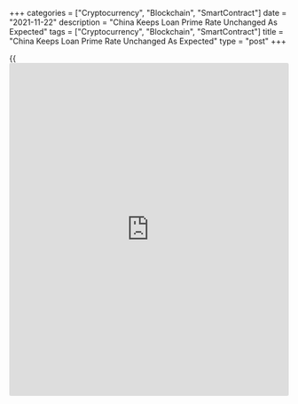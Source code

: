 +++
categories = ["Cryptocurrency", "Blockchain", "SmartContract"]
date = "2021-11-22"
description = "China Keeps Loan Prime Rate Unchanged As Expected"
tags = ["Cryptocurrency", "Blockchain", "SmartContract"]
title = "China Keeps Loan Prime Rate Unchanged As Expected"
type = "post"
+++

{{<iframe id="large-banner" src="https://www.bounty.group/#slide=7.0" width="100%" height="600" scrolling="no" style="border: 0px solid rgb(216, 221, 230); border-radius: 3px;">}}

China maintained its benchmark loan prime rates for the 19th consecutive
month, as widely expected, on Monday.

The one-year loan prime rate was kept unchanged at 3.85 percent and the
five-year LPR at 4.65 percent.

The one-year and five-year loan prime rates were last lowered in April
2020. The one-year loan prime rate was cut by 20 basis points and five-
year rate by 10 basis points in April 2020.

The loan prime rate is fixed monthly based on the submission of 18
banks, though Beijing has influence over the rate-setting. This lending
rate replaced the central bank's traditional benchmark lending rate in
August 2019.

Markets expected LPR rates to remain on hold as the People's Bank of
China had kept the rate on its medium-term lending facility unchanged
early this month.

As economic strains continue to grow, there will be more pressure to
relieve the financing strains of indebted borrowers, Julian Evans-
Pritchard, an economist at Capital Economics, said.

And a cut to the five-year LPR, upon which mortgages are priced, would
also help official efforts support housing demand, the economist noted.
The PBOC is expected to start lowering [policy](https://www.fintechee.com/policy/) rates (including the LPR)
before the end of this year, followed by more reductions in 2022.

For comments and feedback [contact](https://www.playgroundfx.com/contact/): editorial@rtt[news](https://www.letsplayfx.com/blog/forex-news-website/).com

[Economic News][1]

 **What parts of the world are seeing the best (and worst) economic
performances lately? Click[here][2] to check out our [Econ Scorecard][2]
and find out! See up-to-the-moment [ranking](https://www.playgroundfx.com/blog/crypto-exchange-ranking/)s for the best and worst
performers in [GDP][2], [unemployment rate][3], [inflation][4] and much
more.**

   1. www.rtt[news](https://www.letsplayfx.com/blog/forex-news-website/).com/Content/EconomicNews.aspx
   2. www.rtt[news](https://www.letsplayfx.com/blog/forex-news-website/).com/economic-scorecard/world-rank/GDP/highest-performance.aspx
   3. www.rtt[news](https://www.letsplayfx.com/blog/forex-news-website/).com/economic-scorecard/world-rank/unemployment-rate/lowest-performance.aspx
   4. www.rtt[news](https://www.letsplayfx.com/blog/forex-news-website/).com/economic-scorecard/world-rank/CPI/highest-performance.aspx